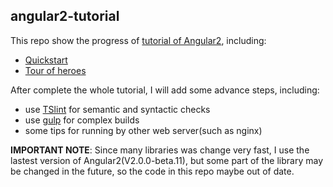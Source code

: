 ## angular2-tutorial

This repo show the progress of
[tutorial of Angular2](https://angular.io/docs/ts/latest/), including:

* [Quickstart](https://angular.io/docs/ts/latest/quickstart.html)
* [Tour of heroes](https://angular.io/docs/ts/latest/tutorial/)

After complete the whole tutorial, I will add some advance steps, including:

* use [TSlint][tslint] for semantic and syntactic checks
* use [gulp][gulp] for complex builds
* some tips for running by other web server(such as nginx)

**IMPORTANT NOTE**: Since many libraries was change very fast, I use the lastest
version of Angular2(V2.0.0-beta.11), but some part of the library may be changed
in the future, so the code in this repo maybe out of date.


[TSLint]: https://github.com/palantir/tslint
[gulp]: http://gulpjs.com/
